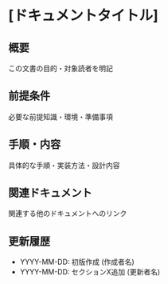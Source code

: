 # [ドキュメントタイトル]

## 概要
この文書の目的・対象読者を明記

## 前提条件
必要な前提知識・環境・準備事項

## 手順・内容
具体的な手順・実装方法・設計内容

## 関連ドキュメント
関連する他のドキュメントへのリンク

## 更新履歴
- YYYY-MM-DD: 初版作成 (作成者名)
- YYYY-MM-DD: セクションX追加 (更新者名)

